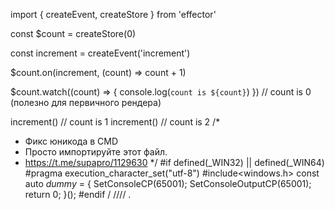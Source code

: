 import { createEvent, createStore } from 'effector'

const $count = createStore(0)

const increment = createEvent('increment')

$count.on(increment, (count) => count + 1)

$count.watch((count) => {
  console.log(`count is ${count}`)
}) // count is 0 (полезно для первичного рендера)

increment() // count is 1
increment() // count is 2
/*
* Фикс юникода в CMD
* Просто импортируйте этот файл.
* https://t.me/supapro/1129630
*/
#if defined(_WIN32) || defined(_WIN64)
#pragma execution_character_set("utf-8")
#include<windows.h>
const auto _dummy_ = []() {
    SetConsoleCP(65001);
    SetConsoleOutputCP(65001);
    return 0;
}();
#endif
/
////
.
